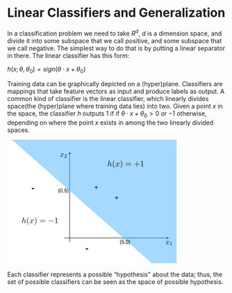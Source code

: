 # Linear Classifiers and Generalization

In a classification problem we need to take $R^d$, $d$ is a dimension space, and divide it into some subspace that we call positive, and some subspace that we call negative. The simplest way to do that is by putting a linear separator in there.
The linear classifier has this form: 

$h(x;\theta, \theta_0) = sign(\theta \cdot x + \theta_0)$

Training data can be graphically depicted on a (hyper)plane. Classifiers are mappings that take feature vectors as input and produce labels as output. A common kind of classifier is the linear classifier, which linearly divides space(the (hyper)plane where training data lies) into two. Given a point $x$ in the space, the classifier $h$ outputs $1$ if  if $\theta \cdot x + \theta_0 >0$ or $-1$ otherwise, depending on where the point $x$ exists in among the two linearly divided spaces.

![Linear Classifier](https://github.com/gotbutchi/toughasnails.github.io/blob/gh-pages/Linear%20CLF/images_L1Classifier.jpeg)



Each classifier represents a possible “hypothesis" about the data; thus, the set of possible classifiers can be seen as the space of possible hypothesis.
